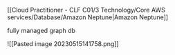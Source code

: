 [[Cloud Practitioner - CLF C01/3 Technology/Core AWS services/Database/Amazon Neptune|Amazon Neptune]]

fully managed graph db

![[Pasted image 20230515141758.png]]

